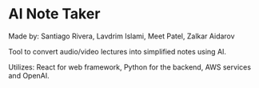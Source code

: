 # AI Note Taker

Made by: Santiago Rivera, Lavdrim Islami, Meet Patel, Zalkar Aidarov

Tool to convert audio/video lectures into simplified notes using AI.

Utilizes: React for web framework, Python for the backend, AWS services and OpenAI.
